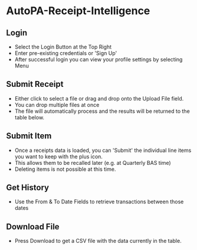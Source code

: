 # AutoPA-Receipt-Intelligence

## Login
- Select the Login Button at the Top Right
- Enter pre-existing credentials or 'Sign Up'
- After successful login you can view your profile settings by selecting Menu

## Submit Receipt
- Either click to select a file or drag and drop onto the Upload File field.
- You can drop multiple files at once
- The file will automatically process and the results will be returned to the table below.

## Submit Item
- Once a receipts data is loaded, you can 'Submit' the individual line items you want to keep with the plus icon. 
- This allows them to be recalled later (e.g. at Quarterly BAS time)
- Deleting items is not possible at this time.

## Get History
- Use the From & To Date Fields to retrieve transactions between those dates

## Download File
- Press Download to get a CSV file with the data currently in the table.